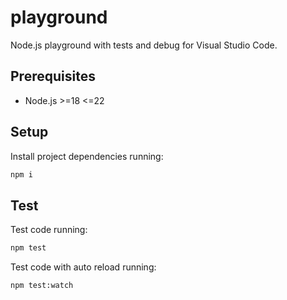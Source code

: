 # playground

Node.js playground with tests and debug for Visual Studio Code.

## Prerequisites

- Node.js >=18 <=22

## Setup

Install project dependencies running:

```bash
npm i
```

## Test

Test code running:

```bash
npm test
```

Test code with auto reload running:

```bash
npm test:watch
```
